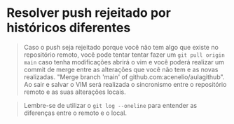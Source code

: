 # Resolver push rejeitado por históricos diferentes

> Caso o push seja rejeitado porque você não tem algo que existe no repositório remoto, você pode tentar tentar fazer um `git pull origin main` caso tenha modificações abrirá o vim e você poderá realizar um commit  de merge entre as alterações que você não tem e as novas realizadas. "Merge branch 'main' of github.com:acenelio/aulagithub". Ao sair e salvar o VIM será realizada o sincronismo entre o repositório remoto e as suas alterações locais.

> Lembre-se de utilizar o `git log --oneline` para entender as diferenças entre o remoto e o local.

